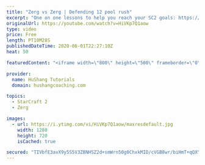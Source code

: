 ```yaml
---
title: "Zerg vs Zerg | Defending 12 pool rush"
excerpt: "One on one lessons to help you reach your SC2 goals: https://www.hushangcoaching.com ------------------------------------------------------------------------------------------------------- In this guide we take a look at how to defend one of the most infamous \"zerg rushes\" in sc2: the 12 pool. This rush"
originalUrl: https://youtube.com/watch?v=HiVKp7Q1aow
type: video
price: Free
length: PT10M28S
publishedDateTime: 2020-06-01T22:27:10Z
heat: 50

featuredContent: "<iframe width=\"800\" height=\"500\" frameborder=\"0\" src=\"https://www.youtube.com/embed/HiVKp7Q1aow\" allow=\"accelerometer; autoplay; encrypted-media; gyroscope; picture-in-picture\" allowfullscreen></iframe>"

provider:
  name: HuShang Tutorials
  domain: hushangcoaching.com

topics:
  - StarCraft 2
  - Zerg

images:
  - url: https://i.ytimg.com/vi/HiVKp7Q1aow/maxresdefault.jpg
    width: 1280
    height: 720
    isCached: true

secured: "TIVbfE3avX9y5S5V3ZBNHSZ2d+smWrn50g0ChxkMID/cVGB8wr/biHmT+qQXY1RA7r7fspLeRc6dIC/p4XVW+0oHnToVRAl1rrDSo8as2kJvOJeg7o6P2Mh8CMyJj9r50GXdYstX1+Q10cAveTv1OinTKyOPeD6p04gHaHl45UNj3PguFlhQpavNNGfVw6/XHNXaLMD/hh0f3Uh1pZN33k8YZOD/NG9zqLwTFJxrNdeGG5F/Pxo0tDr11dTIGeIAX/c44lYm2xX2RAc4MuFEGmGZKI47AfdwoXapFJSn9sKyWQqShfqzkR1A4Ate/RKiN1HMH7bKoD7LDz9y1WUQsVKkbuMNHIVViafxWc50wLjdDYf9WH6gew9rYlGNzVNELybACCD5nllv5K/9Qh1LjoWzubhm6gyioMqIn8l9HFc=;IftZdW+Awx4W8khKcHdJRQ=="
---
```


